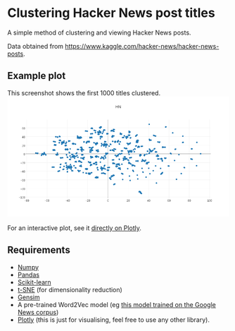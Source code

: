 # Clustering Hacker News post titles

A simple method of clustering and viewing Hacker News posts.

Data obtained from https://www.kaggle.com/hacker-news/hacker-news-posts.

## Example plot

This screenshot shows the first 1000 titles clustered.
![Clustered HN Post Titles](newplot.png)

For an interactive plot, see it [directly on Plotly](https://plot.ly/~insectatorious/0/hn/?share_key=0lYgWDNOnSdCvdk6mb2qjq).

## Requirements 

- [Numpy](http://www.numpy.org/)
- [Pandas](http://pandas.pydata.org/)
- [Scikit-learn](http://scikit-learn.org/stable/)
- [t-SNE](https://lvdmaaten.github.io/tsne/) (for dimensionality reduction)
- [Gensim](https://radimrehurek.com/gensim/)
- A pre-trained Word2Vec model (eg [this model trained on the Google News corpus](https://drive.google.com/file/d/0B7XkCwpI5KDYNlNUTTlSS21pQmM/edit?usp=sharing))
- [Plotly](https://plot.ly/feed/) (this is just for visualising, feel free to use any other library).
